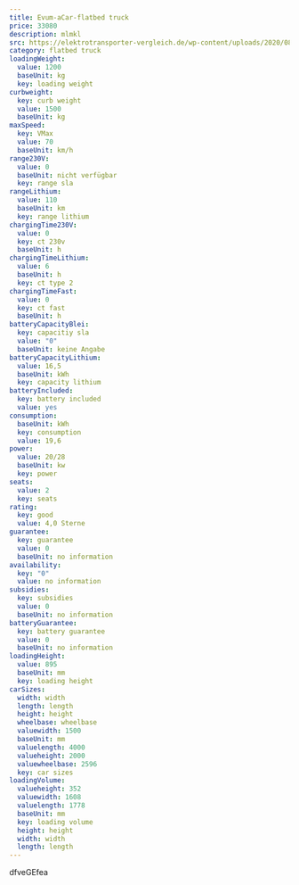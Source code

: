 ```yaml
---
title: Evum-aCar-flatbed truck
price: 33080
description: mlmkl
src: https://elektrotransporter-vergleich.de/wp-content/uploads/2020/08/Evum-Acar-Front-1024x683.jpg
category: flatbed truck
loadingWeight:
  value: 1200
  baseUnit: kg
  key: loading weight
curbweight:
  key: curb weight
  value: 1500
  baseUnit: kg
maxSpeed:
  key: VMax
  value: 70
  baseUnit: km/h
range230V:
  value: 0
  baseUnit: nicht verfügbar
  key: range sla
rangeLithium:
  value: 110
  baseUnit: km
  key: range lithium
chargingTime230V:
  value: 0
  key: ct 230v
  baseUnit: h
chargingTimeLithium:
  value: 6
  baseUnit: h
  key: ct type 2
chargingTimeFast:
  value: 0
  key: ct fast
  baseUnit: h
batteryCapacityBlei:
  key: capacitiy sla
  value: "0"
  baseUnit: keine Angabe
batteryCapacityLithium:
  value: 16,5
  baseUnit: kWh
  key: capacity lithium
batteryIncluded:
  key: battery included
  value: yes
consumption:
  baseUnit: kWh
  key: consumption
  value: 19,6
power:
  value: 20/28
  baseUnit: kw
  key: power
seats:
  value: 2
  key: seats
rating:
  key: good
  value: 4,0 Sterne
guarantee:
  key: guarantee
  value: 0
  baseUnit: no information
availability:
  key: "0"
  value: no information
subsidies:
  key: subsidies
  value: 0
  baseUnit: no information
batteryGuarantee:
  key: battery guarantee
  value: 0
  baseUnit: no information
loadingHeight:
  value: 895
  baseUnit: mm
  key: loading height
carSizes:
  width: width
  length: length
  height: height
  wheelbase: wheelbase
  valuewidth: 1500
  baseUnit: mm
  valuelength: 4000
  valueheight: 2000
  valuewheelbase: 2596
  key: car sizes
loadingVolume:
  valueheight: 352
  valuewidth: 1608
  valuelength: 1778
  baseUnit: mm
  key: loading volume
  height: height
  width: width
  length: length
---
```

dfveGEfea